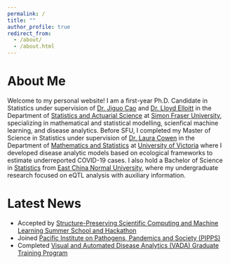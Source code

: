 ```yaml
---
permalink: /
title: ""
author_profile: true
redirect_from: 
  - /about/
  - /about.html
---
```

About Me
======
Welcome to my personal website! I am a first-year Ph.D. Candidate in Statistics under supervision of [Dr. Jiguo Cao](https://www.sfu.ca/science/stat/cao/) and [Dr. Lloyd Elloitt](https://elliottlab.ca) in the Department of [Statistics and Actuarial Science](https://www.sfu.ca/stat-actsci.html) at [Simon Fraser University](https://www.sfu.ca), specializing in mathematical and statistical modelling, scienfical machine learning, and disease analytics.  Before SFU, I completed my Master of Science in Statistics under supervision of [Dr. Laura Cowen](https://cowenlab.weebly.com) in the Department of [Mathematics and Statistics](https://www.uvic.ca/science/math-statistics/index.php) at [University of Victoria](https://www.uvic.ca) where I developed disease analytic models based on ecological frameworks to estimate underreported COVID-19 cases. I also hold a Bachelor of Science in [Statistics](https://fem.ecnu.edu.cn/femenglish/) from [East China Normal University](https://english.ecnu.edu.cn), where my undergraduate research focused on eQTL analysis with auxiliary information.

Latest News
======
- Accepted by [Structure-Preserving Scientific Computing and Machine Learning Summer School and Hackathon](https://www.pims.math.ca/events/250616-spscamlssah)
- Joined [Pacific Institute on Pathogens, Pandemics and Society (PIPPS)](https://www.sfu.ca/pipps/about/team/siyingma.html)
- Completed [Visual and Automated Disease Analytics (VADA) Graduate Training Program](https://vada.cs.umanitoba.ca/profiles/siying-ma/)  

